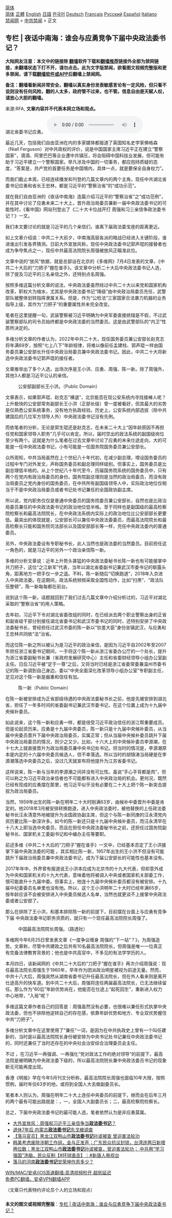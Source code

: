  <!-- 面包屑导航 --> <div class="breadcrumb"><!-- GTranslate: https://gtranslate.io/ -->  <div class="switcher notranslate">  <div class="selected">  <a href="#" onclick="return false;"> 简体</a>  </div>  <div class="option">  <a href="https://www.bannedbook.org" onclick="doGTranslate('zh-CN|zh-CN');jQuery('div.switcher div.selected a').html(jQuery(this).html());return false;" title="简体中文" class="nturl selected"> 简体</a>  <a href="https://www.bannedbook.org/zh-tw/" onclick="doGTranslate('zh-CN|zh-TW');jQuery('div.switcher div.selected a').html(jQuery(this).html());return false;" title="繁體中文" class="nturl"> 正體</a>  <a href="https://www.bannedbook.org/en/" onclick="doGTranslate('zh-CN|en');jQuery('div.switcher div.selected a').html(jQuery(this).html());return false;" title="English" class="nturl"> English</a>  <a href="https://www.bannedbook.org/ja/" onclick="doGTranslate('zh-CN|ja');jQuery('div.switcher div.selected a').html(jQuery(this).html());return false;" title="日本語" class="nturl"> 日語</a>  <a href="https://www.bannedbook.org/ko/" onclick="doGTranslate('zh-CN|ko');jQuery('div.switcher div.selected a').html(jQuery(this).html());return false;" title="한국어" class="nturl"> 한국어</a>  <a href="https://www.bannedbook.org/de/" onclick="doGTranslate('zh-CN|de');jQuery('div.switcher div.selected a').html(jQuery(this).html());return false;" title="Deutsch" class="nturl"> Deutsch</a>  <a href="https://www.bannedbook.org/fr/" onclick="doGTranslate('zh-CN|fr');jQuery('div.switcher div.selected a').html(jQuery(this).html());return false;" title="Français" class="nturl"> Français</a>  <a href="https://www.bannedbook.org/ru/" onclick="doGTranslate('zh-CN|ru');jQuery('div.switcher div.selected a').html(jQuery(this).html());return false;" title="Русский" class="nturl"> Русский</a>  <a href="https://www.bannedbook.org/es/" onclick="doGTranslate('zh-CN|es');jQuery('div.switcher div.selected a').html(jQuery(this).html());return false;" title="Español" class="nturl"> Español</a>  <a href="https://www.bannedbook.org/it/" onclick="doGTranslate('zh-CN|it');jQuery('div.switcher div.selected a').html(jQuery(this).html());return false;" title="Italiano" class="nturl"> Italiano</a>  </div>  </div>      <div class='breadcrumb-sub'><!-- Breadcrumb NavXT 6.3.0 --> <a href="https://www.bannedbook.org/" class="home">禁闻网</a> &gt; <a href="https://www.bannedbook.org/bnews/cbnews/" class="category">中共禁闻</a> &gt; 正文</div></div><h2>专栏 | 夜话中南海：谁会与应勇竞争下届中央政法委书记？</h2> <p class="notice"><b>大陆网友注意：本文中的链接除 <a href="https://github.com/bannedbook/fanqiang" >翻墙</a>软件下载和<a href="https://github.com/killgcd/justmysocks/blob/master/README.md">翻墙推荐</a>链接外全部为禁网链接，未翻墙状态下打不开，请勿点击。此为文字版禁闻，欲看图文视频完整版和更多禁闻，请下载<a href="https://github.com/bannedbook/fanqiang">翻墙软件或APP</a>后翻墙上禁闻网。</p><p>备注：翻墙看新闻非常安全，翻墙以真实身份发表敏感言论有一定风险，但只看不说则没有任何风险，翻的人太多，政府管不过来，也不管。信息自由是天赋人权，请放心大胆的翻墙。</b></p>  <div class="entry"> <p>来源:RFA, <strong>文章内容并不代表本网立场和观点。</strong></p> <p>&#28246;&#21271;&#30465;&#22996;&#20070;&#35760;&#24212;&#21191;&#12290;             <audio controls="controls" preload="metadata" src="https://www.rfa.org/mandarin/zhuanlan/yehuazhongnanhai/gx-07162021150334.html/@@stream" type="audio/mpeg"></audio></p> <p>&#26368;&#36817;&#20960;&#22825;&#65292;&#21253;&#25324;&#25105;&#20204;&#33258;&#30001;&#20122;&#27954;&#22312;&#20869;&#30340;&#22810;&#23478;&#23186;&#20307;&#37117;&#25253;&#36947;&#20102;&#33521;&#22269;&#30693;&#21517;&#21490;&#23398;&#23478;&#20315;&#26684;&#26862;&#65288;Niall Ferguson&#65289;&#23545;&#20013;&#20849;&#25919;&#26435;&#30340;&#35780;&#20215;&#65292;&#35828;&#26159;&#20013;&#22269;&#22269;&#23478;&#20027;&#24109;&#20064;&#36817;&#24179;&#27491;&#22312;&#24314;&#31435;&#8220;&#35686;&#23519;&#22269;&#23478;&#8221;&#65292;&#28404;&#28404;&#12289;&#38463;&#37324;&#24052;&#24052;&#31561;&#20225;&#19994;&#36973;&#20013;&#20849;&#38215;&#21387;&#65292;&#23558;&#20250;&#38459;&#30861;&#20013;&#22269;&#31185;&#25216;&#19994;&#21457;&#23637;&#65292;&#20294;&#21487;&#33021;&#26377;&#21161;&#20110;&#20064;&#36817;&#24179;&#24314;&#31435;&#19968;&#20010;&#35686;&#23519;&#22269;&#23478;&#12290;&#20030;&#20961;&#28041;&#21450;&#20013;&#22269;&#30340;&#19968;&#20999;&#20107;&#21153;&#65292;&#37117;&#24212;&#25265;&#25345;&#36136;&#30097;&#30340;&#24577;&#24230;&#65292;&#8220;&#31572;&#26696;&#26159;&#65292;&#20849;&#20135;&#20826;&#30340;&#39318;&#35201;&#20219;&#21153;&#26159;&#20013;&#22269;&#22659;&#20869;&#65292;&#20855;&#20307;&#19968;&#28857;&#65292;&#23601;&#26159;&#35201;&#20445;&#20840;&#33258;&#36523;&#26435;&#21147;&#8221;&#12290;</p> <p>&#32780;&#25105;&#20204;&#25130;&#27490;&#26412;&#21608;&#65292;&#24050;&#32463;&#36830;&#32493;&#25773;&#21457;&#21644;&#21002;&#30331;&#30340;&#20960;&#31687;&#25991;&#31456;&#20869;&#30340;&#20004;&#20010;&#20027;&#35282;&#65292;&#29616;&#20219;&#20013;&#20849;&#28246;&#21271;&#30465;&#22996;&#20070;&#35760;&#24212;&#21191;&#21644;&#30465;&#38271;&#29579;&#24544;&#26519;&#65292;&#37117;&#26159;&#20064;&#36817;&#24179;&#30340;&#8220;&#35686;&#23519;&#27835;&#30465;&#8221;&#30340;&#8220;&#25104;&#21151;&#31034;&#33539;&#8221;&#12290;</p> <p>&#23601;&#22312;&#25105;&#20204;&#33258;&#30001;&#20122;&#27954;&#30340;&#12298;&#22812;&#35805;&#20013;&#21335;&#28023;&#12299;&#36830;&#31687;&#20171;&#32461;&#20064;&#36817;&#24179;&#30340;&#8220;&#35686;&#23519;&#27835;&#30465;&#8221;&#20043;&#8220;&#25104;&#21151;&#33539;&#20363;&#8221;&#65292;&#24182;&#22312;&#20854;&#20013;&#35752;&#35770;&#20102;&#24212;&#21191;&#26410;&#26469;&#20108;&#21313;&#22823;&#19978;&#65292;&#26187;&#21319;&#25919;&#27835;&#23616;&#22996;&#21592;&#20860;&#26032;&#19968;&#23626;&#20013;&#22830;&#25919;&#27861;&#22996;&#20070;&#35760;&#30340;&#21487;&#33021;&#24615;&#26102;&#65292;&#12298;&#30475;&#20013;&#22269;&#12299;&#32593;&#31449;&#21002;&#30331;&#20986;&#20102;&#12298;&#20108;&#21313;&#22823;&#21345;&#20301;&#25112;&#24320;&#25171; &#21608;&#24378;&#21644;&#20064;&#19977;&#20146;&#20449;&#20105;&#25919;&#27861;&#22996;&#20070;&#35760;&#65311;&#12299;&#19968;&#25991;&#12290;</p> <p>&#25105;&#20204;&#26412;&#25991;&#35201;&#35752;&#35770;&#30340;&#23601;&#26159;&#20064;&#36817;&#24179;&#30340;&#20960;&#20010;&#20146;&#20449;&#20204;&#65292;&#35841;&#31163;&#19979;&#23626;&#25919;&#27861;&#22996;&#23453;&#24231;&#30340;&#36317;&#31163;&#26356;&#36817;&#12290;</p> <p>&#22914;&#19978;&#25991;&#31456;&#20171;&#32461;&#35828;&#65306;&#20013;&#20849;&#20108;&#21313;&#22823;&#21069;&#22805;&#65292;&#20013;&#21335;&#28023;&#39640;&#23618;&#21508;&#27966;&#30340;&#26263;&#25112;&#24050;&#32463;&#36827;&#20837;&#20851;&#38190;&#38454;&#27573;&#65292;&#35841;&#36827;&#35841;&#20986;&#24341;&#21457;&#21508;&#30028;&#29468;&#27979;&#12290;&#26085;&#21069;&#22823;&#22806;&#23459;&#25918;&#39118;&#31216;&#65292;&#29616;&#20219;&#20013;&#22830;&#25919;&#27861;&#22996;&#20070;&#35760;&#37101;&#22768;&#29736;&#30340;&#25509;&#26367;&#32773;&#20063;&#25104;&#20026;&#20105;&#22842;&#28966;&#28857;&#20043;&#19968;&#65292;&#29616;&#20219;&#20013;&#20849;&#26368;&#39640;&#27861;&#38498;&#38498;&#38271;&#21608;&#24378;&#34987;&#25918;&#39118;&#27491;&#30596;&#20934;&#27492;&#20301;&#12290;</p> <p>&#25991;&#31456;&#20013;&#35828;&#30340;&#8220;&#25918;&#39118;&#8221;&#20381;&#25454;&#65292;&#23601;&#26159;&#24635;&#37096;&#35774;&#22312;&#21271;&#20140;&#30340;&#12298;&#22810;&#32500;&#32593;&#12299;7&#26376;4&#26085;&#21457;&#34920;&#30340;&#25991;&#31456;&#65292;&#12298;&#20013;&#20849;&#20108;&#21313;&#22823;&#21518;&#30340;&#8220;&#20992;&#25226;&#23376;&#8221;&#25569;&#22312;&#35841;&#25163;&#12299;&#12290;&#35813;&#25991;&#31456;&#20013;&#20998;&#26512;&#20108;&#21313;&#22823;&#21518;&#20013;&#22830;&#25919;&#27861;&#22996;&#20070;&#35760;&#20154;&#36873;&#65292;&#38500;&#20102;&#25552;&#21450;&#20064;&#36817;&#24179;&#30340;&#19977;&#21517;&#20146;&#20449;&#20043;&#22806;&#65292;&#36824;&#29305;&#21035;&#28857;&#21517;&#21608;&#24378;&#12290;</p> <p>&#25353;&#29031;&#22810;&#32500;&#36825;&#31687;&#20998;&#26512;&#25991;&#31456;&#30340;&#35828;&#27861;&#65292;&#20013;&#22830;&#25919;&#27861;&#22996;&#34429;&#28982;&#32463;&#36807;&#20013;&#20849;&#20108;&#21313;&#22823;&#20197;&#26469;&#20826;&#21644;&#22269;&#23478;&#26426;&#26500;&#25913;&#38761;&#65292;&#32844;&#26435;&#22823;&#20026;&#32553;&#27700;&#65292;&#23588;&#20854;&#26159;&#20013;&#22830;&#25919;&#27861;&#22996;&#20070;&#35760;&#8220;&#38477;&#32423;&#8221;&#30001;&#20013;&#22830;&#25919;&#27835;&#23616;&#22996;&#21592;&#20805;&#20219;&#65292;&#27494;&#35686;&#37096;&#38431;&#34987;&#25972;&#20307;&#21010;&#36716;&#25351;&#25381;&#38582;&#23646;&#20851;&#31995;&#12290;&#20294;&#26159;&#65292;&#20316;&#20026;&#8220;&#20844;&#26816;&#27861;&#8221;&#19977;&#23478;&#22269;&#23478;&#21512;&#27861;&#26292;&#21147;&#26426;&#22120;&#30340;&#19994;&#21153;&#25351;&#23548;&#19978;&#32423;&#65292;&#20854;&#20316;&#20026;&#8220;&#20992;&#25226;&#23376;&#8221;&#30340;&#37325;&#35201;&#23646;&#24615;&#24182;&#26410;&#23436;&#20840;&#25913;&#21464;&#12290;</p>  <p>&#31508;&#32773;&#22312;&#36825;&#37324;&#25552;&#37266;&#19968;&#21477;&#65292;&#27494;&#35013;&#35686;&#23519;&#34987;&#20064;&#36817;&#24179;&#26126;&#30830;&#20026;&#20013;&#22830;&#20891;&#22996;&#30452;&#25509;&#32479;&#36758;&#26159;&#19981;&#20551;&#65292;&#19981;&#36807;&#27494;&#35013;&#35686;&#23519;&#37096;&#38431;&#30340;&#21496;&#20196;&#21592;&#22987;&#32456;&#37117;&#26159;&#20013;&#22830;&#25919;&#27861;&#22996;&#30340;&#24403;&#28982;&#22996;&#21592;&#12290;&#36825;&#26159;&#30001;&#27494;&#35686;&#37096;&#38431;&#30340;&#8220;&#20869;&#21355;&#8221;&#24615;&#36136;&#25152;&#20915;&#23450;&#30340;&#12290;</p> <p>&#22810;&#32500;&#20998;&#26512;&#25991;&#31456;&#30340;&#20316;&#32773;&#35748;&#20026;&#65292;2022&#24180;&#20013;&#20849;&#20108;&#21313;&#22823;&#65292;&#29616;&#20219;&#22269;&#21153;&#22996;&#21592;&#20860;&#20844;&#23433;&#37096;&#38271;&#36213;&#20811;&#24535;&#23558;&#24180;&#28385;69&#23681;&#65292;&#25353;&#29031;&#8220;&#19971;&#19978;&#20843;&#19979;&#8221;&#24180;&#40836;&#35268;&#24459;&#65292;&#23558;&#38590;&#20197;&#20687;&#21069;&#20219;&#23391;&#24314;&#26609;&#12289;&#37101;&#22768;&#29736;&#19968;&#26679;&#30001;&#22269;&#21153;&#22996;&#21592;&#20860;&#20844;&#23433;&#37096;&#38271;&#21319;&#20219;&#20013;&#22830;&#25919;&#27835;&#23616;&#22996;&#21592;&#20860;&#20013;&#22830;&#25919;&#27861;&#22996;&#20070;&#35760;&#12290;&#22240;&#27492;&#65292;&#20013;&#20849;&#20108;&#21313;&#22823;&#23558;&#26032;&#36873;&#20013;&#22830;&#25919;&#27861;&#22996;&#20070;&#35760;&#37101;&#22768;&#29736;&#30340;&#25509;&#20219;&#32773;&#12290;</p> <p>&#25991;&#31456;&#25512;&#20030;&#20986;&#20102;&#22810;&#20010;&#20154;&#36873;&#65292;&#20986;&#22330;&#27425;&#24207;&#26159;&#29579;&#23567;&#27946;&#12289;&#24212;&#21191;&#12289;&#21608;&#24378;&#12289;&#38472;&#19968;&#26032;&#12290;&#38500;&#20102;&#21608;&#24378;&#22806;&#65292;&#20854;&#20182;3&#20154;&#37117;&#26159;&#20064;&#36817;&#24179;&#20844;&#35748;&#30340;&#20146;&#20449;&#12290;</p> <p><figure> <figcaption>&#20844;&#23433;&#37096;&#21103;&#37096;&#38271;&#29579;&#23567;&#27946;&#12290;&#65288;Public Domain&#65289;</figcaption></figure> <p>&#25991;&#31456;&#34920;&#31034;&#65292;&#22914;&#26524;&#37101;&#22768;&#29736;&#12289;&#36213;&#20811;&#24535;&#8220;&#35064;&#36864;&#8221;&#65292;&#21271;&#20140;&#33021;&#21542;&#22312;&#29616;&#20844;&#23433;&#31995;&#32479;&#20869;&#23547;&#25214;&#25509;&#26834;&#20154;&#21602;&#65311;&#19978;&#21319;&#26497;&#24555;&#30340;&#20844;&#23433;&#37096;&#24120;&#21153;&#21103;&#37096;&#38271;&#29579;&#23567;&#27946;&#65288;&#27491;&#37096;&#38271;&#32423;&#65289;&#26366;&#19968;&#24230;&#34987;&#30475;&#22909;&#65292;&#20294;&#20854;&#26368;&#22823;&#30340;&#21155;&#21183;&#26159;&#20165;&#29087;&#24713;&#20844;&#23433;&#31995;&#32479;&#20107;&#21153;&#65292;&#27809;&#26377;&#22320;&#26041;&#25191;&#25919;&#32463;&#39564;&#12290;&#21382;&#21490;&#19978;&#65292;&#20844;&#23433;&#31995;&#32479;&#20869;&#37096;&#36873;&#25300;&#65288;&#38500;&#20013;&#20849;&#24314;&#22269;&#21518;&#30340;&#20960;&#20301;&#20891;&#26041;&#39046;&#23548;&#20154;&#22806;&#65289;&#20013;&#22830;&#25919;&#27861;&#22996;&#20070;&#35760;&#27809;&#26377;&#20808;&#20363;&#12290;</p> <p>&#32780;&#20381;&#31508;&#32773;&#30340;&#20998;&#26512;&#65292;&#26080;&#35770;&#26159;&#37101;&#29983;&#29736;&#36824;&#26159;&#36213;&#20811;&#24535;&#65292;&#22312;&#26410;&#26469;&#20108;&#21313;&#22823;&#19978;&#8220;&#22240;&#24180;&#40836;&#21407;&#22240;&#19981;&#20877;&#25285;&#20219;&#20826;&#21644;&#22269;&#23478;&#39046;&#23548;&#20154;&#32844;&#21153;&#8221;&#20960;&#20046;&#21487;&#20197;&#32943;&#23450;&#12290;&#25152;&#20197;&#65292;&#23626;&#26102;&#31354;&#20986;&#30340;&#25919;&#27861;&#31995;&#32479;&#30340;&#21103;&#22269;&#32423;&#23703;&#20301;&#33267;&#23569;&#26377;&#20004;&#20010;&#12290;&#36825;&#23601;&#26159;&#20026;&#20160;&#20040;&#31508;&#32773;&#22312;&#36807;&#21435;&#25991;&#31456;&#20013;&#35752;&#35770;&#20102;&#24212;&#21191;&#30340;&#26410;&#26469;&#20181;&#36884;&#36208;&#21521;&#65292;&#22823;&#30340;&#21487;&#33021;&#26159;&#19968;&#20219;&#20013;&#22830;&#25919;&#27861;&#22996;&#20070;&#35760;&#65292;&#23567;&#26377;&#21487;&#33021;&#26159;&#19968;&#20219;&#22269;&#21153;&#38498;&#22269;&#21153;&#22996;&#21592;&#20860;&#20844;&#23433;&#37096;&#38271;&#12290;</p> <p>&#20247;&#25152;&#21608;&#30693;&#65292;&#20013;&#20849;&#24403;&#23616;&#34429;&#28982;&#22312;&#19978;&#20010;&#19990;&#32426;&#20843;&#21313;&#24180;&#20195;&#21021;&#65292;&#22312;&#20943;&#23569;&#21103;&#24635;&#29702;&#65292;&#22686;&#35774;&#22269;&#21153;&#22996;&#21592;&#30340;&#36807;&#31243;&#20013;&#19987;&#38376;&#23545;&#22806;&#21457;&#25991;&#65292;&#22768;&#31216;&#22269;&#21153;&#22996;&#21592;&#21644;&#21103;&#24635;&#29702;&#21516;&#26679;&#32423;&#21035;&#12290;&#20294;&#20107;&#23454;&#19978;&#65292;&#22269;&#21153;&#22996;&#21592;&#26159;&#27604;&#21103;&#24635;&#29702;&#20302;&#21322;&#26684;&#30340;&#12290;&#20174;&#19978;&#20010;&#19990;&#32426;&#20843;&#21313;&#24180;&#20195;&#33267;&#20170;&#65292;&#21382;&#23626;&#22269;&#21153;&#38498;&#31995;&#32479;&#30340;&#22269;&#21153;&#22996;&#21592;&#20013;&#65292;&#21482;&#26377;&#20004;&#20010;&#22312;&#20826;&#20869;&#26377;&#25919;&#27835;&#23616;&#22996;&#21592;&#30340;&#36523;&#20221;&#12290;&#22269;&#21153;&#38498;&#21103;&#24635;&#29702;&#21017;&#26159;&#24403;&#28982;&#30340;&#25919;&#27835;&#23616;&#22996;&#21592;&#65292;&#32780;&#27809;&#26377;&#25919;&#27835;&#23616;&#22996;&#21592;&#20043;&#20826;&#20869;&#36523;&#20221;&#30340;&#22269;&#21153;&#22996;&#21592;&#65292;&#22312;&#20013;&#20849;&#25152;&#26377;&#21103;&#22269;&#32423;&#39046;&#23548;&#20154;&#20013;&#65292;&#23454;&#38469;&#25919;&#27835;&#22320;&#20301;&#20165;&#30456;&#24403;&#20110;&#19981;&#26159;&#20013;&#22830;&#25919;&#27835;&#23616;&#22996;&#21592;&#25110;&#32773;&#20070;&#35760;&#22788;&#20070;&#35760;&#20860;&#20219;&#30340;&#20840;&#22269;&#25919;&#21327;&#21103;&#20027;&#24109;&#12290;</p> <p>&#25152;&#20197;&#35828;&#65292;&#20826;&#20869;&#32844;&#21153;&#20165;&#20165;&#26159;&#26222;&#36890;&#20013;&#22830;&#22996;&#21592;&#30340;&#22269;&#21153;&#38498;&#22996;&#21592;&#20860;&#20844;&#23433;&#37096;&#38271;&#65292;&#33258;&#28982;&#20063;&#26159;&#27604;&#25919;&#27835;&#23616;&#22996;&#21592;&#20860;&#20219;&#30340;&#20013;&#22830;&#25919;&#27861;&#22996;&#20070;&#35760;&#30340;&#25919;&#27835;&#22320;&#20301;&#20302;&#21322;&#26684;&#12290;&#33267;&#20110;&#21516;&#26679;&#20063;&#26159;&#21103;&#22269;&#32423;&#30340;&#26368;&#39640;&#26816;&#23519;&#38498;&#26816;&#23519;&#38271;&#21644;&#26368;&#39640;&#27861;&#38498;&#38498;&#38271;&#65292;&#22312;&#20013;&#22830;&#25919;&#27861;&#31995;&#32479;&#20869;&#23454;&#38469;&#19978;&#30340;&#25919;&#27835;&#22320;&#20301;&#27604;&#20844;&#23433;&#37096;&#37096;&#38271;&#26356;&#35201;&#20302;&#12290;&#26368;&#31361;&#20986;&#30340;&#20307;&#29616;&#23601;&#26159;&#65292;&#20844;&#23433;&#37096;&#38271;&#21487;&#20197;&#20860;&#20219;&#20013;&#22830;&#25919;&#27861;&#22996;&#22996;&#21592;&#65292;&#32780;&#26368;&#39640;&#27861;&#38498;&#38498;&#38271;&#21644;&#26368;&#39640;&#26816;&#23519;&#38271;&#21482;&#33021;&#21644;&#22269;&#21153;&#38498;&#21496;&#27861;&#37096;&#38271;&#20197;&#21450;&#22269;&#23433;&#37096;&#37096;&#38271;&#31561;&#19968;&#26679;&#65292;&#20805;&#20219;&#20013;&#22830;&#25919;&#27861;&#22996;&#20869;&#30340;&#26222;&#36890;&#22996;&#21592;&#12290;</p> <p>&#21478;&#22806;&#65292;&#20013;&#22830;&#25919;&#27861;&#22996;&#35774;&#26377;&#19987;&#32844;&#31192;&#20070;&#38271;&#65292;&#27492;&#20154;&#24403;&#28982;&#20063;&#26159;&#25919;&#27861;&#22996;&#30340;&#24403;&#28982;&#22996;&#21592;&#12290;&#30446;&#21069;&#25285;&#20219;&#36825;&#19968;&#35282;&#33394;&#30340;&#65292;&#23601;&#26159;&#20064;&#36817;&#24179;&#30340;&#21478;&#22806;&#19968;&#20010;&#25919;&#27835;&#20146;&#20449;&#38472;&#19968;&#26032;&#12290;</p> <p>&#22810;&#32500;&#30340;&#20998;&#26512;&#25991;&#31456;&#35828;&#65306;&#36817;&#24180;&#19978;&#21319;&#21183;&#22836;&#29978;&#29467;&#30340;&#20013;&#22830;&#25919;&#27861;&#22996;&#31192;&#20070;&#38271;&#38472;&#19968;&#26032;&#20063;&#26377;&#21487;&#33021;&#25509;&#25484;&#20013;&#20849;&#20992;&#25226;&#23376;&#65292;&#36825;&#20301;&#8220;&#20043;&#27743;&#26032;&#20891;&#8221;&#20195;&#34920;&#65292;&#24403;&#24180;&#20197;&#28246;&#21271;&#30465;&#22996;&#21103;&#20070;&#35760;&#20860;&#27494;&#27721;&#24066;&#22996;&#20070;&#35760;&#30340;&#23853;&#38706;&#22836;&#35282;&#65292;&#36317;&#31163;&#22320;&#26041;&#19968;&#25226;&#25163;&#20165;&#19968;&#27493;&#20043;&#36965;&#12290;&#19981;&#26009;&#65292;&#38472;&#19968;&#26032;&#38543;&#21518;&#8220;&#20999;&#25442;&#36305;&#36947;&#8221;&#65292;2018&#24180;&#20837;&#20140;&#36827;&#20837;&#20013;&#22830;&#25919;&#27861;&#22996;&#12290;&#22312;&#36825;&#26399;&#38388;&#65292;&#25919;&#27861;&#31995;&#32479;&#39057;&#39057;&#37319;&#21462;&#20840;&#22269;&#24615;&#21160;&#20316;&#65292;&#27604;&#22914;&#8220;&#25195;&#40657;&#8221;&#12289;&#8220;&#25919;&#27861;&#38431;&#20237;&#25972;&#39039;&#8221;&#65292;&#38472;&#19968;&#26032;&#27599;&#27599;&#37117;&#22312;&#21069;&#21488;&#12290;</p>  <p>&#35828;&#21040;&#36825;&#20010;&#38472;&#19968;&#26032;&#65292;&#35805;&#39064;&#23601;&#22238;&#21040;&#20102;&#25105;&#20204;&#36807;&#21435;&#20960;&#31687;&#25991;&#31456;&#20013;&#20171;&#32461;&#20998;&#26512;&#36807;&#30340;&#65292;&#20064;&#36817;&#24179;&#23545;&#28246;&#21271;&#37319;&#21462;&#30340;&#8220;&#35686;&#23519;&#27835;&#30465;&#8221;&#30340;&#29992;&#20154;&#31574;&#30053;&#12290;</p> <p>&#21435;&#24180;&#21021;&#65292;&#20064;&#36817;&#24179;&#19979;&#20196;&#23545;&#28246;&#21271;&#30465;&#22996;&#25913;&#32452;&#30340;&#21516;&#26102;&#65292;&#22312;&#24050;&#32463;&#27966;&#21435;&#20004;&#20010;&#32844;&#19994;&#35686;&#23519;&#20986;&#36523;&#30340;&#27491;&#30465;&#21644;&#21103;&#30465;&#32423;&#24178;&#37096;&#20998;&#21035;&#25509;&#20219;&#28246;&#21271;&#30465;&#22996;&#20070;&#35760;&#21644;&#27494;&#27721;&#24066;&#22996;&#20070;&#35760;&#30340;&#21516;&#26102;&#65292;&#36824;&#29305;&#21035;&#23433;&#25490;&#20102;&#20013;&#22830;&#25919;&#27861;&#22996;&#31192;&#20070;&#38271;&#65292;&#26366;&#32463;&#25285;&#20219;&#36807;&#27494;&#27721;&#24066;&#22996;&#30340;&#38472;&#19968;&#26032;&#20197;&#8220;&#38054;&#24046;&#22823;&#33251;&#8221;&#36523;&#20221;&#22352;&#38215;&#27494;&#27721;&#65292;&#19982;&#24212;&#21191;&#21644;&#29579;&#24544;&#26519;&#20849;&#21516;&#20381;&#8220;&#27861;&#8221;&#27835;&#30465;&#12290;</p> <p>&#32780;&#36825;&#20301;&#38472;&#19968;&#26032;&#20043;&#25152;&#20197;&#34987;&#35748;&#20026;&#26159;&#20064;&#36817;&#24179;&#30340;&#25919;&#27835;&#20146;&#20449;&#65292;&#26159;&#22240;&#20026;&#20064;&#36817;&#24179;&#33258;2002&#24180;&#33267;2007&#24180;&#25285;&#20219;&#27993;&#27743;&#30465;&#22996;&#20070;&#35760;&#26399;&#38388;&#65292;&#19968;&#25163;&#23558;&#36825;&#20010;&#38472;&#19968;&#26032;&#20174;&#27993;&#27743;&#30465;&#22996;&#21150;&#20844;&#21381;&#30340;&#19968;&#20010;&#22788;&#38271;&#65292;&#25552;&#21319;&#20026;&#27993;&#27743;&#30465;&#22996;&#21103;&#31192;&#20070;&#38271;&#20860;&#65288;&#30465;&#25919;&#24220;&#21457;&#23637;&#30740;&#31350;&#20013;&#24515;&#65289;&#20027;&#20219;&#21644;&#30465;&#22996;&#36130;&#32463;&#39046;&#23548;&#23567;&#32452;&#21150;&#20844;&#23460;&#21103;&#20027;&#20219;&#12290;&#26085;&#21518;&#20064;&#36817;&#24179;&#34987;&#8220;&#23450;&#20110;&#19968;&#23562;&#8221;&#20043;&#21518;&#65292;&#21448;&#23558;&#24403;&#26102;&#24050;&#32463;&#26159;&#27993;&#27743;&#30465;&#22996;&#24120;&#22996;&#20860;&#28201;&#24030;&#24066;&#22996;&#20070;&#35760;&#30340;&#38472;&#19968;&#26032;&#35843;&#21040;&#33258;&#24049;&#36523;&#36793;&#65292;&#22996;&#20197;&#8220;&#20013;&#22830;&#20840;&#38754;&#28145;&#21270;&#25913;&#38761;&#39046;&#23548;&#23567;&#32452;&#21150;&#20844;&#23460;&#8221;&#19987;&#32844;&#21103;&#20027;&#20219;&#65292;&#36275;&#35265;&#23545;&#36825;&#20010;&#38472;&#19968;&#26032;&#26159;&#22120;&#37325;&#21644;&#20449;&#20219;&#26377;&#21152;&#12290;</p> <p><figure> <figcaption>&#38472;&#19968;&#26032;&#65288;Public Domain&#65289;</figcaption></figure> <p>&#22312;&#38472;&#19968;&#26032;&#34987;&#23433;&#25490;&#25104;&#20026;&#27491;&#30465;&#37096;&#32423;&#24453;&#36935;&#30340;&#20013;&#22830;&#25919;&#27861;&#22996;&#31192;&#20070;&#38271;&#20043;&#21069;&#65292;&#20182;&#26159;&#20808;&#34987;&#23433;&#25490;&#21040;&#28246;&#21271;&#30465;&#65292;&#25285;&#20219;&#20102;&#19968;&#24180;&#22810;&#26102;&#38388;&#30340;&#30465;&#22996;&#21103;&#20070;&#35760;&#20860;&#27494;&#27721;&#24066;&#22996;&#20070;&#35760;&#65292;&#22312;&#36825;&#20010;&#20301;&#32622;&#19978;&#25104;&#20026;&#21313;&#20061;&#23626;&#20013;&#22830;&#20505;&#34917;&#22996;&#21592;&#12290;</p> <p>&#22914;&#27492;&#35828;&#26469;&#65292;&#36825;&#20010;&#38472;&#19968;&#26032;&#21644;&#24212;&#21191;&#19968;&#26679;&#65292;&#37117;&#26159;&#20493;&#21463;&#20064;&#36817;&#24179;&#25919;&#27835;&#20449;&#20219;&#30340;&#27993;&#27743;&#24110;&#37325;&#35201;&#25104;&#21592;&#12290;&#20294;&#26159;&#35770;&#36215;&#36164;&#21382;&#26469;&#65292;&#24212;&#21191;&#26159;&#21313;&#20061;&#23626;&#20013;&#22830;&#22996;&#21592;&#65292;&#38472;&#19968;&#26032;&#21482;&#26159;&#21313;&#20061;&#23626;&#20013;&#22830;&#20505;&#34917;&#22996;&#21592;&#65292;&#20174;&#24403;&#23626;&#20013;&#22830;&#22996;&#21592;&#26187;&#21319;&#19979;&#23626;&#20013;&#22830;&#25919;&#27835;&#23616;&#22996;&#21592;&#65292;&#23454;&#23646;&#27491;&#24120;&#65307;&#20294;&#20174;&#24403;&#23626;&#20013;&#22830;&#20505;&#34917;&#22996;&#21592;&#36339;&#21319;&#19979;&#23626;&#20013;&#22830;&#25919;&#27835;&#23616;&#22996;&#21592;&#30340;&#24773;&#20917;&#65292;&#21017;&#23569;&#20043;&#21448;&#23569;&#12290;&#27604;&#22914;&#65292;&#21313;&#20845;&#22823;&#19978;&#30340;&#20013;&#22830;&#20505;&#34917;&#22996;&#21592;&#26446;&#28304;&#28526;&#65292;&#22312;&#21313;&#19971;&#22823;&#19978;&#23601;&#30452;&#25509;&#26187;&#21319;&#20026;&#25919;&#27835;&#23616;&#22996;&#21592;&#20860;&#20013;&#22830;&#20070;&#35760;&#22788;&#20070;&#35760;&#12290;&#20294;&#24403;&#26102;&#30340;&#24773;&#20917;&#26159;&#65292;&#26446;&#28304;&#28526;&#21407;&#26412;&#26159;&#20869;&#23450;&#30340;&#21313;&#20845;&#23626;&#20013;&#22830;&#22996;&#21592;&#20505;&#36873;&#20154;&#65292;&#20294;&#19981;&#24184;&#33853;&#36873;&#12290;&#25152;&#20197;&#24403;&#26102;&#30340;&#32993;&#38182;&#28059;&#24403;&#23616;&#30828;&#26159;&#22312;&#26446;&#28304;&#28526;&#33853;&#36873;&#20013;&#22830;&#22996;&#21592;&#20043;&#21518;&#65292;&#27809;&#36807;&#20960;&#22825;&#23601;&#23459;&#24067;&#23558;&#20182;&#25552;&#21319;&#20026;&#27743;&#33487;&#30465;&#22996;&#20070;&#35760;&#12290;</p> <p>&#36825;&#26679;&#35828;&#26469;&#65292;&#38472;&#19968;&#26032;&#19982;&#24403;&#24180;&#30340;&#26446;&#28304;&#28526;&#20043;&#38388;&#24182;&#27809;&#26377;&#21487;&#27604;&#24615;&#12290;&#34429;&#35828;&#8220;&#25163;&#24515;&#25163;&#32972;&#37117;&#26159;&#32905;&#8221;&#65292;&#20294;&#21487;&#20197;&#31216;&#20043;&#20026;&#20064;&#36817;&#24179;&#25919;&#27835;&#20146;&#20449;&#32773;&#20063;&#19981;&#21487;&#33021;&#37117;&#26377;&#36827;&#20837;&#20013;&#22830;&#25919;&#27835;&#23616;&#30340;&#26426;&#20250;&#12290;&#26356;&#20309;&#20917;&#65292;&#26082;&#28982;&#24050;&#32463;&#26377;&#29616;&#25104;&#30340;&#24212;&#21191;&#25670;&#22312;&#37027;&#37324;&#65292;&#20182;&#20064;&#36817;&#24179;&#20284;&#20046;&#27809;&#26377;&#24517;&#35201;&#22312;&#20108;&#21313;&#22823;&#19978;&#25226;&#20010;&#38472;&#19968;&#26032;&#31361;&#20987;&#25552;&#25300;&#20026;&#25919;&#27835;&#23616;&#22996;&#21592;&#12290;</p> <p>&#24403;&#28982;&#65292;1959&#24180;&#20986;&#29983;&#30340;&#38472;&#19968;&#26032;&#22312;&#26126;&#24180;&#20108;&#21313;&#22823;&#26102;&#21018;&#28385;63&#23681;&#65292;&#30001;&#20505;&#34917;&#20013;&#22996;&#26187;&#21319;&#20013;&#22996;&#26159;&#32943;&#23450;&#30340;&#12290;&#20182;2018&#24180;3&#26376;&#34987;&#23433;&#25490;&#36716;&#25442;&#36305;&#36947;&#65292;&#36827;&#20837;&#20013;&#22830;&#25919;&#27861;&#22996;&#26102;&#65292;&#34987;&#20182;&#26367;&#25442;&#30340;&#19978;&#20219;&#25919;&#27861;&#22996;&#31192;&#20070;&#38271;&#27754;&#27704;&#28165;&#24847;&#22806;&#22320;&#34987;&#25552;&#21319;&#20026;&#20840;&#22269;&#25919;&#21327;&#21103;&#20027;&#24109;&#65292;&#20294;&#36825;&#20010;&#19982;&#38472;&#19968;&#26032;&#21516;&#24218;&#30340;&#27754;&#27704;&#28165;&#20826;&#20869;&#36164;&#21382;&#35201;&#27604;&#38472;&#19968;&#26032;&#28145;&#35768;&#22810;&#12290;&#22914;&#20170;&#30340;&#38472;&#19968;&#26032;&#36824;&#21482;&#26159;&#21313;&#20061;&#23626;&#20013;&#22830;&#20505;&#34917;&#22996;&#21592;&#65292;&#32780;&#27754;&#27704;&#28165;&#26089;&#22312;&#21313;&#20843;&#22823;&#19978;&#21363;&#24403;&#36873;&#20013;&#22830;&#22996;&#21592;&#65292;&#32780;&#19988;&#22312;&#25285;&#20219;&#20013;&#22830;&#25919;&#27861;&#22996;&#31192;&#20070;&#38271;&#20043;&#21069;&#65292;&#36824;&#25285;&#20219;&#36807;&#22269;&#21153;&#38498;&#21103;&#31192;&#20070;&#38271;&#12289;&#22269;&#23478;&#26426;&#20851;&#24037;&#22996;&#21103;&#20070;&#35760;&#21644;&#20013;&#32534;&#21150;&#20027;&#20219;&#31561;&#35201;&#32844;&#12290;</p> <p>&#21069;&#36848;&#22810;&#32500;&#12298;&#20013;&#20849;&#20108;&#21313;&#22823;&#21518;&#30340;&#8220;&#20992;&#25226;&#23376;&#8221;&#25569;&#22312;&#35841;&#25163;&#12299;&#19968;&#25991;&#20013;&#65292;&#24050;&#32463;&#22522;&#26412;&#21542;&#23450;&#20102;&#29579;&#23567;&#27946;&#25509;&#25484;&#19979;&#23626;&#20013;&#22830;&#25919;&#27861;&#22996;&#30340;&#21487;&#33021; &#12290;&#20854;&#23454;&#30456;&#27604;&#38472;&#19968;&#26032;&#65292;1957&#24180;&#20986;&#29983;&#30340;&#29579;&#23567;&#27946;&#19981;&#20294;&#27809;&#26377;&#21487;&#33021;&#36339;&#21319;&#19979;&#23626;&#25919;&#27835;&#23616;&#22996;&#21592;&#20860;&#20013;&#22830;&#25919;&#27861;&#22996;&#20070;&#35760;&#65292;&#25104;&#20026;&#19979;&#23626;&#20844;&#23433;&#37096;&#38271;&#30340;&#21487;&#33021;&#24615;&#20063;&#22522;&#26412;&#27809;&#26377;&#12290;</p> <p>2017&#24180;&#24180;&#20013;&#65292;&#22806;&#30028;&#26366;&#26377;&#25253;&#36947;&#35828;&#29579;&#23567;&#27946;&#26412;&#24212;&#25104;&#20026;&#21271;&#20140;&#24066;&#30340;&#21313;&#20061;&#22823;&#20195;&#34920;&#65292;&#20294;&#21364;&#24847;&#22806;&#25104;&#20026;&#20013;&#22830;&#21644;&#22269;&#23478;&#26426;&#20851;&#30340;&#21313;&#20061;&#22823;&#20195;&#34920;&#65292;&#24847;&#21619;&#30528;&#20182;&#23558;&#34987;&#35843;&#20837;&#20013;&#22830;&#25110;&#32773;&#22269;&#23478;&#26426;&#20851;&#37096;&#22996;&#24037;&#20316;&#65292;&#24456;&#21487;&#33021;&#30452;&#21319;&#21313;&#20061;&#23626;&#20013;&#22996;&#12290;&#20294;&#20107;&#23454;&#19978;&#65292;&#20182;&#36830;&#21313;&#20061;&#23626;&#20013;&#22830;&#20505;&#34917;&#22996;&#21592;&#37117;&#27809;&#26377;&#34987;&#23433;&#25490;&#12290;&#21313;&#20061;&#23626;&#20013;&#32426;&#22996;&#22996;&#21592;&#21517;&#21333;&#37324;&#20063;&#27809;&#26377;&#20182;&#12290;&#25152;&#20197;&#65292;&#36825;&#20010;&#29579;&#23567;&#27946;&#26126;&#24180;&#20108;&#21313;&#22823;&#26102;&#24050;&#32463;&#24180;&#28385;65&#23681;&#65292;&#25353;&#24180;&#40836;&#24212;&#35813;&#19981;&#20250;&#34987;&#23433;&#25490;&#36827;&#20837;&#20013;&#22830;&#22996;&#21592;&#20505;&#36873;&#20154;&#21517;&#21333;&#65292;&#24403;&#28982;&#20063;&#23601;&#26356;&#35848;&#19981;&#19978;&#25509;&#25484;&#20013;&#22830;&#25919;&#27861;&#22996;&#25110;&#32773;&#20844;&#23433;&#37096;&#20102;&#12290;</p>  <p>&#37027;&#20040;&#22312;&#25490;&#38500;&#20102;&#29579;&#23567;&#27946;&#65292;&#21644;&#22522;&#26412;&#25490;&#38500;&#38472;&#19968;&#26032;&#30340;&#21069;&#25552;&#19979;&#65292;&#30446;&#21069;&#25670;&#22312;&#21488;&#38754;&#19978;&#19982;&#24212;&#21191;&#26377;&#31454;&#20105;&#19979;&#23626; &#20013;&#22830;&#25919;&#27861;&#22996;&#20070;&#35760;&#32844;&#21153;&#36164;&#36136;&#30340;&#65292;&#23601;&#21482;&#26377;&#19968;&#20010;&#29616;&#20219;&#26368;&#39640;&#27861;&#38498;&#38498;&#38271;&#21608;&#24378;&#20102;&#12290;</p> <p><figure> <figcaption>&#20013;&#22269;&#26368;&#39640;&#27861;&#38498;&#38498;&#38271;&#21608;&#24378;&#12290;&#65288;&#36335;&#36879;&#31038;&#65289;</figcaption></figure> <p>&#22810;&#32500;&#32593;&#20170;&#24180;6&#26376;25&#26085;&#26366;&#21457;&#34920;&#25991;&#31456;&#12298;&#19968;&#24230;&#20105;&#35758;&#32544;&#36523; &#21608;&#24378;&#30340;&#8220;&#19979;&#19968;&#31449;&#8221;&#65311;&#12299;&#65292;&#20026;&#21608;&#24378;&#36896;&#21183;&#12290;&#25991;&#31456;&#31216;&#65292;&#23613;&#31649;&#20013;&#20849;&#24314;&#25919;&#20043;&#21518;&#20849;&#26377;10&#21517;&#26368;&#39640;&#27861;&#38498;&#38498;&#38271;&#65292;&#20294;&#21608;&#24378;&#26159;&#21807;&#19968;&#19968;&#20301;&#30495;&#27491;&#26377;&#23436;&#22791;&#27861;&#24459;&#25945;&#32946;&#32972;&#26223;&#30340;&#65307;&#20182;&#20063;&#26159;&#20013;&#20849;&#39640;&#23448;&#20013;&#65292;&#19981;&#22810;&#35265;&#30340;&#26377;&#27861;&#23398;&#23398;&#21382;&#30340;&#20154;&#12290;</p> <p>&#26412;&#26376;&#22235;&#26085;&#65292;&#35813;&#26032;&#38395;&#32593;&#30340;&#12298;&#20013;&#20849;&#20108;&#21313;&#22823;&#21518;&#30340;&#8220;&#20992;&#25226;&#23376;&#8221;&#25569;&#22312;&#35841;&#25163;&#12299;&#20877;&#27425;&#20171;&#32461;&#21608;&#24378;&#35828;&#65306;&#29616;&#20219;&#26368;&#39640;&#27861;&#38498;&#38271;&#21608;&#24378;&#29983;&#20110;1960&#24180;&#65292;&#26089;&#24180;&#20316;&#20026;&#22242;&#27966;&#25919;&#27835;&#26126;&#26143;&#34987;&#35270;&#20026;&#21069;&#36884;&#26080;&#37327;&#12290;&#28982;&#32780;&#65292;&#20013;&#20849;&#21313;&#20843;&#22823;&#21518;&#65292;&#21608;&#24378;&#31361;&#28982;&#20174;&#28246;&#21335;&#30465;&#22996;&#20070;&#35760;&#21319;&#20219;&#26368;&#39640;&#27861;&#38498;&#38271;&#65292;&#20294;&#22312;&#22806;&#20154;&#30475;&#26469;&#21017;&#26159;&#31163;&#24320;&#20181;&#36884;&#39640;&#21319;&#30340;&#24555;&#36710;&#36947;&#12290;&#21040;&#20013;&#20849;&#20108;&#21313;&#22823;&#21518;&#65292;&#21608;&#24378;&#23558;&#36830;&#20219;&#20004;&#23626;&#26368;&#39640;&#27861;&#38498;&#38271;&#65292;&#24050;&#26080;&#27861;&#32487;&#32493;&#30041;&#20219;&#12290;&#37027;&#20040;&#20316;&#20026;&#8220;60&#21518;&#8221;&#24180;&#40836;&#20248;&#21183;&#23578;&#22312;&#65292;&#20182;&#33021;&#21542;&#22312;&#20181;&#36884;&#19978;&#8220;&#36215;&#27515;&#22238;&#29983;&#8221;&#65292;&#37325;&#26032;&#36827;&#20837;&#26435;&#21147;&#20013;&#24515;&#22320;&#24102;&#65292;&#8220;&#20837;&#23616;&#8221;&#21602;&#65311;</p> <p>&#22810;&#32500;&#36825;&#31687;&#25991;&#31456;&#20316;&#32773;&#33258;&#24049;&#30340;&#22238;&#31572;&#26159;&#65306;&#21608;&#24378;&#34429;&#28982;&#27809;&#26377;&#24517;&#35201;&#65292;&#20063;&#24456;&#38590;&#20197;&#20860;&#20219;&#24418;&#24335;&#25191;&#25484;&#20013;&#22830;&#25919;&#27861;&#22996;&#65292;&#20294;&#20063;&#19981;&#25490;&#38500;&#20182;&#36870;&#36716;&#33258;&#24049;&#30340;&#23384;&#22312;&#24863;&#65292;&#20381;&#38752;&#24180;&#40836;&#20248;&#21183;&#21644;&#22320;&#26041;&#12289;&#19987;&#19994;&#21452;&#20248;&#21183;&#25569;&#20303;&#20013;&#20849;&#8220;&#20992;&#25226;&#23376;&#8221;&#12290;</p> <p>&#22810;&#32500;&#20998;&#26512;&#25991;&#31456;&#20013;&#22312;&#36825;&#37324;&#20351;&#29992;&#20102;&#8220;&#20860;&#20219;&#8221;&#19968;&#35789;&#65292;&#26159;&#22240;&#20026;&#22312;&#20013;&#20849;&#25191;&#25919;&#21490;&#19978;&#26366;&#26377;&#19968;&#20010;&#21483;&#20219;&#24314;&#26032;&#30340;&#65292;&#24403;&#26102;&#26159;&#20197;&#26368;&#39640;&#27861;&#38498;&#38498;&#38271;&#36523;&#20221;&#34987;&#23433;&#25490;&#20026;&#20013;&#22830;&#20070;&#35760;&#22788;&#20070;&#35760;&#20860;&#20219;&#20013;&#22830;&#25919;&#27861;&#22996;&#20070;&#35760;&#30340;&#65292;&#21516;&#26102;&#36824;&#20860;&#20219;&#20102;&#24403;&#26102;&#36824;&#23384;&#22312;&#30340;&#20013;&#22830;&#31038;&#20250;&#27835;&#23433;&#32508;&#21512;&#27835;&#29702;&#22996;&#21592;&#20250;&#20027;&#20219;&#12290;</p> <p>&#19981;&#36807; &#65292;&#22312;&#20064;&#36817;&#24179;&#19968;&#20877;&#24378;&#35843;&#12289;&#19968;&#20877;&#24378;&#21270;&#8220;&#20826;&#23545;&#25919;&#27861;&#24037;&#20316;&#30340;&#32477;&#23545;&#39046;&#23548;&#8221;&#30340;&#21069;&#25552;&#19979;&#65292;&#26368;&#39640;&#27861;&#38498;&#26159;&#34987;&#26126;&#30830;&#20026;&#20013;&#22830;&#25919;&#27861;&#22996;&#19979;&#32423;&#30340;&#65292;&#25152;&#20197;&#26368;&#39640;&#27861;&#38498;&#38498;&#38271;&#20860;&#20013;&#22830;&#25919;&#27861;&#22996;&#21592;&#20070;&#35760;&#30340;&#29616;&#35937;&#26029;&#26080;&#21487;&#33021;&#20877;&#24230;&#20986;&#29616;&#12290;</p> <p>&#39321;&#28207;&#12298;&#26126;&#25253;&#12299;&#26089;&#22312;&#20170;&#24180;5&#26376;&#21002;&#25991;&#20998;&#26512;&#31216;&#65292;&#26368;&#39640;&#27861;&#38498;&#38498;&#38271;&#21608;&#24378;&#20063;&#38754;&#20020;10&#24180;&#22823;&#38480;&#65292;&#25353;&#29031;&#24815;&#20363;&#65292;&#23626;&#26102;&#24180;&#20165;63&#23681;&#30340;&#20182;&#65292;&#25110;&#23558;&#21040;&#20840;&#22269;&#20154;&#22823;&#21435;&#20570;&#21103;&#22996;&#21592;&#38271;&#12290;</p> <p>&#31508;&#32773;&#26412;&#20154;&#21017;&#35748;&#20026;&#65292;&#21608;&#24378;&#22312;&#26126;&#24180;&#20108;&#21313;&#22823;&#19978;&#36830;&#20219;&#20013;&#22830;&#22996;&#21592;&#30340;&#21069;&#25552;&#19979;&#65292;&#32487;&#32780;&#20250;&#22312;&#21518;&#24180;&#19977;&#26376;&#30340;&#20004;&#20010;&#26368;&#26377;&#21487;&#33021;&#20986;&#36335;&#23601;&#26159;&#65306;&#65292;&#19968;&#65292;&#20840;&#22269;&#20154;&#22823;&#21103;&#22996;&#21592;&#38271;&#65307;&#20108;&#65292;&#26368;&#39640;&#26816;&#23519;&#38498;&#26816;&#23519;&#38271;&#12290;</p> <p>&#24635;&#20043;&#65292;&#19979;&#23626;&#20013;&#22830;&#25919;&#27861;&#22996;&#20070;&#35760;&#30340;&#26368;&#21487;&#33021;&#20154;&#36873;&#65292;&#31508;&#32773;&#20381;&#28982;&#35748;&#20026;&#26159;&#38750;&#24212;&#21191;&#33707;&#23646;&#12290;</p>  <ul class='op-related-articles' title='相关阅读'> <li><a href='https://www.bannedbook.org/bnews/cbnews/20210708/1583119.html' target='_blank'>大外宣放风：周强和习近平三亲信争当<b>政法委书记</b>？</a></li> <li><a href='https://www.bannedbook.org/bnews/cnnews/20210625/1574222.html' target='_blank'>退休7年后 内蒙古<b>政法委书记</b>东戈被调查</a></li> <li><a href='https://www.bannedbook.org/bnews/bannedvideo/20210623/1572332.html' target='_blank'>【落马官员】黑龙江双鸭山市<b>政法委书记</b>孙波被查 曾迫害法轮功</a></li> <li><a href='https://www.bannedbook.org/bnews/bannedvideo/20210622/1572222.html' target='_blank'>韩美考虑废除涉朝工作组，金与正发声；广东民众抗议封锁，台湾连两日新增两位数；黑龙江双鸭山市<b>政法委书记</b>孙波被查，曾迫害法轮功； 中共用“学习强国”洗脑，民众反制【#环球直击】｜#新唐人电视台</a></li> <li><a href='https://www.bannedbook.org/bnews/cbnews/20210606/1561190.html' target='_blank'>落马的河南<b>政法委书记</b>甘荣坤作恶多少？</a></li> </ul> <p class="texttj"> <a href="https://github.com/bannedbook/fanqiang/wiki/V2ray%E6%9C%BA%E5%9C%BA" target="_blank">WIN/MAC/安卓/iOS高速翻墙:高清视频秒开,超低延迟</a><br/> <a href="https://github.com/bannedbook/fanqiang/wiki/%E7%A6%81%E9%97%BB%E7%BD%91%E5%AE%89%E5%8D%93%E7%BF%BB%E5%A2%99%E6%96%B0%E9%97%BBAPP" target="_blank">免费PC翻墙、安卓VPN翻墙APP</a></p><p>&#65288;&#25991;&#31456;&#21482;&#20195;&#34920;&#29305;&#32422;&#35780;&#35770;&#21592;&#20010;&#20154;&#30340;&#31435;&#22330;&#21644;&#35266;&#28857;&#65289;</p><a name='sharetosocial'></a>  <div style="margin-bottom:5px;padding-bottom:5px;clear:both"> <div id="archive-pix-1" class="banner-ads"> <!-- AuctionX Display platform tag START --> <div id="26318x728x90x621x_ADSLOT2" clicktrack="%%CLICK_URL_ESC%%"></div> <!-- AuctionX Display platform tag END --> </div> <div id="archive-pix-2" class="banner-ads"> <!-- AuctionX Display platform tag START --> <div id="26315x300x250x621x_ADSLOT2" clicktrack="%%CLICK_URL_ESC%%"></div> <!-- AuctionX Display platform tag END --> </div> </div>  <div id="archive-pix-1" class="banner-ads"> <!-- AuctionX Display platform tag START --> <div id="26318x728x90x621x_ADSLOT3" clicktrack="%%CLICK_URL_ESC%%"></div> <!-- AuctionX Display platform tag END --> </div> <div><b>本文的图文或视频完整版</b>：<a href='https://www.bannedbook.org/bnews/cbnews/20210720/1590359.html'>专栏 | 夜话中南海：谁会与应勇竞争下届中央政法委书记？</a></div>  </div><!--END ENTRY--> 